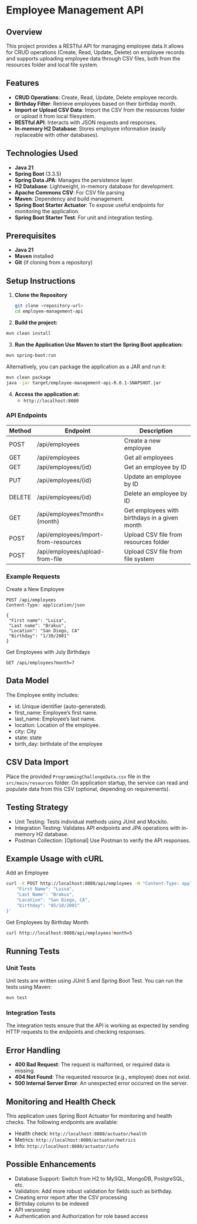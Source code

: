 # Employee Management API

## Overview
This project provides a RESTful API for managing employee data.It allows for CRUD operations (Create, Read, Update, Delete) on employee records and  supports uploading employee data through CSV files, both from the resources folder and local file system.

## Features
- **CRUD Operations**: Create, Read, Update, Delete employee records.
- **Birthday Filter**: Retrieve employees based on their birthday month.
- **Import or Upload CSV Data**: Import the CSV from the resources folder or upload it from local filesystem.
- **RESTful API**: Interacts with JSON requests and responses.
- **In-memory H2 Database**: Stores employee information (easily replaceable with other databases).

## Technologies Used
- **Java 21**
- **Spring Boot** (3.3.5)
- **Spring Data JPA**: Manages the persistence layer.
- **H2 Database**: Lightweight, in-memory database for development.
- **Apache Commons CSV**: For CSV file parsing
- **Maven**: Dependency and build management.
-  **Spring Boot Starter Actuator**: To expose useful endpoints for monitoring the application.
- **Spring Boot Starter Test**: For unit and integration testing.

## Prerequisites
- **Java 21**
- **Maven** installed
- **Git** (if cloning from a repository)

## Setup Instructions
1. **Clone the Repository**
   ```bash
   git clone <repository-url>
   cd employee-management-api
    ```
2. **Build the project:**
```bash
mvn clean install
```

3. **Run the Application Use Maven to start the Spring Boot application:**
```bash
mvn spring-boot:run
```

Alternatively, you can package the application as a JAR and run it:

 ```bash
mvn clean package
java -jar target/employee-management-api-0.0.1-SNAPSHOT.jar
```

4. **Access the application at:**
   - `http://localhost:8080`

### API Endpoints

| Method | Endpoint | Description |
|-----------------|-----------------|-----------------|
| POST | /api/employees | Create a new employee |
| GET | /api/employees | Get all employees |
| GET | /api/employees/{id} | Get an employee by ID |
| PUT | /api/employees/{id} | Update an employee by ID |
| DELETE | /api/employees/{id} | Delete an employee by ID |
| GET | /api/employees?month={month} | Get employees with birthdays in a given month |
| POST | /api/employees/import-from-resources | Upload CSV file from resources folder |
| POST | /api/employees/upload-from-file | Upload CSV file from file system |


### Example Requests

Create a New Employee

 ```http
POST /api/employees
Content-Type: application/json

{
  "First name": "Luisa",
  "Last name": "Brakus",
  "Location": "San Diego, CA"
  "Birthday": "1/30/2001"
}
 ```

Get Employees with July Birthdays

```http
GET /api/employees?month=7
 ```


## Data Model

The Employee entity includes:

- id: Unique identifier (auto-generated).
- first_name: Employee’s first name.
- last_name: Employee’s last name.
- location: Location of the employee.
- city: City
- state: state
- birth_day: birthdate of the employee

## CSV Data Import

Place the provided `ProgrammingChallengeData.csv` file in the `src/main/resources` folder. On application startup, the service can read and populate data from this CSV (optional, depending on requirements).

## Testing Strategy

- Unit Testing: Tests individual methods using JUnit and Mockito.
- Integration Testing: Validates API endpoints and JPA operations with in-memory H2 database.
- Postman Collection: [Optional] Use Postman to verify the API responses.


## Example Usage with cURL

Add an Employee

```bash
curl -X POST http://localhost:8080/api/employees -H "Content-Type: application/json" -d '{
    "First Name": "Luisa",
    "Last Name": "Brakus",
    "Location": "San Diego, CA",
    "birthday": "05/10/2001"
}'
```

Get Employees by Birthday Month

```bash
curl http://localhost:8080/api/employees?month=5
```

## Running Tests

### Unit Tests
Unit tests are written using JUnit 5 and Spring Boot Test. You can run the tests using Maven:
```bash
mvn test
```

### Integration Tests
The integration tests ensure that the API is working as expected by sending HTTP requests to the endpoints and checking responses.


## Error Handling
- **400 Bad Request**: The request is malformed, or required data is missing.
- **404 Not Found**: The requested resource (e.g., employee) does not exist.
- **500 Internal Server Error**: An unexpected error occurred on the server.

## Monitoring and Health Check

This application uses Spring Boot Actuator for monitoring and health checks. The following endpoints are available:

- Health check: `http://localhost:8080/actuator/health`
- Metrics: `http://localhost:8080/actuator/metrics`
- Info: `http://localhost:8080/actuator/info`


## Possible Enhancements

- Database Support: Switch from H2 to MySQL, MongoDB, PostgreSQL, etc.
- Validation: Add more robust validation for fields such as birthday.
- Creating error report after the CSV processing
-  Birthday column to be indexed
-  API versioning
-  Authentication and Authorization for role based access
